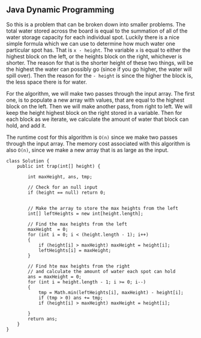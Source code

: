 ## Java Dynamic Programming

So this is a problem that can be broken down into smaller problems. The total water stored across the board is equal to the summation of all of the water storage capacity for each individual spot. Luckily there is a nice simple formula which we can use to determine how much water one particular spot has. That is `x - height`. The variable `x` is equal to either the highest block on the left, or the heights block on the right, whichever is shorter. The reason for that is the shorter height of these two things, will be the highest the water can possibly go (since if you go higher, the water will spill over). Then the reason for the `- height` is since the higher the block is, the less space there is for water.

For the algorithm, we will make two passes through the input array. The first one, is to populate a new array with values, that are equal to the highest block on the left. Then we will make another pass, from right to left. We will keep the height highest block on the right stored in a variable. Then for each block as we iterate, we calculate the amount of water that block can hold, and add it.

The runtime cost for this algorithm is `O(n)` since we make two passes through the input array. The memory cost associated with this algorithm is also `O(n)`, since we make a new array that is as large as the input.

```
class Solution {
    public int trap(int[] height) {
        
        int maxHeight, ans, tmp;
        
        // Check for an null input
        if (height == null) return 0;
        
        
        // Make the array to store the max heights from the left
        int[] leftHeights = new int[height.length];
        
        // Find the max heights from the left
        maxHeight  = 0;
        for (int i = 0; i < (height.length - 1); i++)
        {
            if (height[i] > maxHeight) maxHeight = height[i];  
            leftHeights[i] = maxHeight;
        }
        
        // Find hte max heights from the right
        // and calculate the amount of water each spot can hold
        ans = maxHeight = 0;
        for (int i = height.length - 1; i >= 0; i--)
        {
            tmp = Math.min(leftHeights[i], maxHeight) - height[i];
            if (tmp > 0) ans += tmp;
            if (height[i] > maxHeight) maxHeight = height[i];
            
        }
        return ans;
    }
}
```